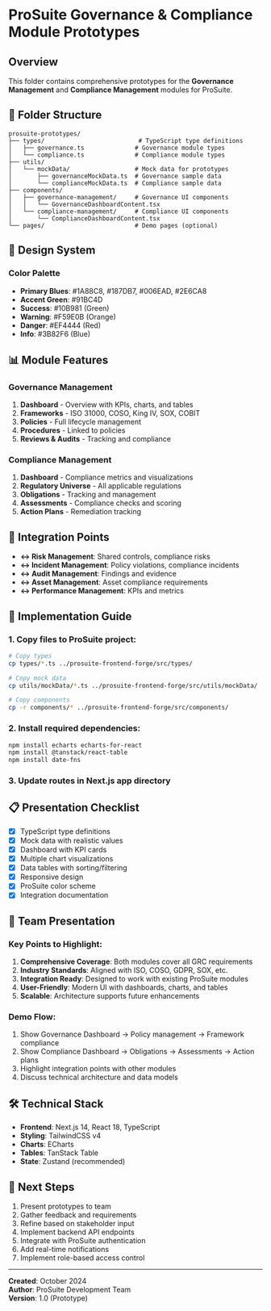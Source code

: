 # ProSuite Governance & Compliance Module Prototypes

## Overview
This folder contains comprehensive prototypes for the **Governance Management** and **Compliance Management** modules for ProSuite.

## 📁 Folder Structure
```
prosuite-prototypes/
├── types/                          # TypeScript type definitions
│   ├── governance.ts              # Governance module types
│   └── compliance.ts              # Compliance module types
├── utils/
│   └── mockData/                  # Mock data for prototypes
│       ├── governanceMockData.ts  # Governance sample data
│       └── complianceMockData.ts  # Compliance sample data
├── components/
│   ├── governance-management/     # Governance UI components
│   │   └── GovernanceDashboardContent.tsx
│   └── compliance-management/     # Compliance UI components
│       └── ComplianceDashboardContent.tsx
└── pages/                         # Demo pages (optional)
```

## 🎨 Design System

### Color Palette
- **Primary Blues**: #1A88C8, #187DB7, #006EAD, #2E6CA8
- **Accent Green**: #91BC4D
- **Success**: #10B981 (Green)
- **Warning**: #F59E0B (Orange)
- **Danger**: #EF4444 (Red)
- **Info**: #3B82F6 (Blue)

## 📊 Module Features

### Governance Management
1. **Dashboard** - Overview with KPIs, charts, and tables
2. **Frameworks** - ISO 31000, COSO, King IV, SOX, COBIT
3. **Policies** - Full lifecycle management
4. **Procedures** - Linked to policies
5. **Reviews & Audits** - Tracking and compliance

### Compliance Management
1. **Dashboard** - Compliance metrics and visualizations
2. **Regulatory Universe** - All applicable regulations
3. **Obligations** - Tracking and management
4. **Assessments** - Compliance checks and scoring
5. **Action Plans** - Remediation tracking

## 🔗 Integration Points

- **↔ Risk Management**: Shared controls, compliance risks
- **↔ Incident Management**: Policy violations, compliance incidents
- **↔ Audit Management**: Findings and evidence
- **↔ Asset Management**: Asset compliance requirements
- **↔ Performance Management**: KPIs and metrics

## 🚀 Implementation Guide

### 1. Copy files to ProSuite project:
```bash
# Copy types
cp types/*.ts ../prosuite-frontend-forge/src/types/

# Copy mock data
cp utils/mockData/*.ts ../prosuite-frontend-forge/src/utils/mockData/

# Copy components
cp -r components/* ../prosuite-frontend-forge/src/components/
```

### 2. Install required dependencies:
```bash
npm install echarts echarts-for-react
npm install @tanstack/react-table
npm install date-fns
```

### 3. Update routes in Next.js app directory

## 📋 Presentation Checklist

- [x] TypeScript type definitions
- [x] Mock data with realistic values
- [x] Dashboard with KPI cards
- [x] Multiple chart visualizations
- [x] Data tables with sorting/filtering
- [x] Responsive design
- [x] ProSuite color scheme
- [x] Integration documentation

## 👥 Team Presentation

### Key Points to Highlight:
1. **Comprehensive Coverage**: Both modules cover all GRC requirements
2. **Industry Standards**: Aligned with ISO, COSO, GDPR, SOX, etc.
3. **Integration Ready**: Designed to work with existing ProSuite modules
4. **User-Friendly**: Modern UI with dashboards, charts, and tables
5. **Scalable**: Architecture supports future enhancements

### Demo Flow:
1. Show Governance Dashboard → Policy management → Framework compliance
2. Show Compliance Dashboard → Obligations → Assessments → Action plans
3. Highlight integration points with other modules
4. Discuss technical architecture and data models

## 🛠️ Technical Stack

- **Frontend**: Next.js 14, React 18, TypeScript
- **Styling**: TailwindCSS v4
- **Charts**: ECharts
- **Tables**: TanStack Table
- **State**: Zustand (recommended)

## 📝 Next Steps

1. Present prototypes to team
2. Gather feedback and requirements
3. Refine based on stakeholder input
4. Implement backend API endpoints
5. Integrate with ProSuite authentication
6. Add real-time notifications
7. Implement role-based access control

---

**Created**: October 2024  
**Author**: ProSuite Development Team  
**Version**: 1.0 (Prototype)

